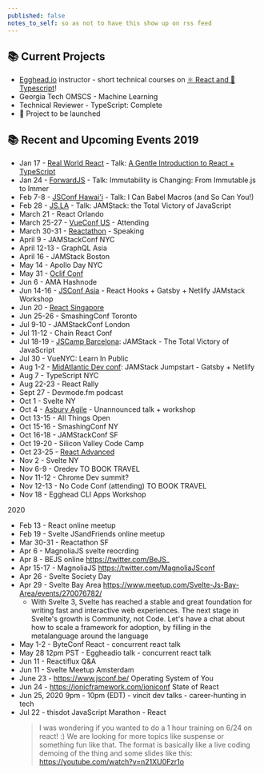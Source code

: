```yaml
---
published: false
notes_to_self: so as not to have this show up on rss feed
---
```


## 📚 Current Projects

- [Egghead.io](https://egghead.io/s/26zf5) instructor - short technical courses on [⚛️ React and 📜 Typescript](https://egghead.io/courses/design-systems-with-react-and-typescript-in-storybook?af=95qfq1)!
- Georgia Tech OMSCS - Machine Learning
- Technical Reviewer - TypeScript: Complete
- 🌟 Project to be launched

## 📚 Recent and Upcoming Events 2019

- Jan 17 - [Real World React](https://www.meetup.com/Real-World-React/events/256448268/) - Talk: [A Gentle Introduction to React + TypeScript](https://twitter.com/swyx/status/1086153419927089153)
- Jan 24 - [ForwardJS](https://forwardjs.com/) - Talk: Immutability is Changing: From Immutable.js to Immer
- Feb 7-8 - [JSConf Hawai'i](https://www.jsconfhi.com/) - Talk:
  I Can Babel Macros (and So Can You!)
- Feb 28 - [JS.LA](https://js.la/) - Talk: JAMStack: the Total Victory of JavaScript
- March 21 - React Orlando
- March 25-27 - [VueConf US](http://vueconf.us/) - Attending
- March 30-31 - [Reactathon](https://www.reactathon.com/) - Speaking
- April 9 - JAMStackConf NYC
- April 12-13 - GraphQL Asia
- April 16 - JAMStack Boston
- May 14 - Apollo Day NYC
- May 31 - [Oclif Conf](https://oclif.io/conf)
- Jun 6 - AMA Hashnode
- Jun 14-16 - [JSConf Asia](https://2019.jsconf.asia/) - React Hooks + Gatsby + Netlify JAMstack Workshop
- Jun 20 - [React Singapore](https://www.meetup.com/React-Singapore/events/261345306/)
- Jun 25-26 - SmashingConf Toronto
- Jul 9-10 - JAMStackConf London
- Jul 11-12 - Chain React Conf
- Jul 18-19 - [JSCamp Barcelona](https://jscamp.tech/): JAMStack - The Total Victory of JavaScript
- Jul 30 - VueNYC: Learn In Public
- Aug 1-2 - [MidAtlantic Dev conf](https://www.middevcon.com/): JAMStack Jumpstart - Gatsby + Netlify
- Aug 7 - TypeScript NYC
- Aug 22-23 - React Rally
- Sept 27 - Devmode.fm podcast
- Oct 1 - Svelte NY
- Oct 4 - [Asbury Agile](http://www.asburyagile.com/) - Unannounced talk + workshop
- Oct 13-15 - All Things Open
- Oct 15-16 - SmashingConf NY
- Oct 16-18 - JAMStackConf SF
- Oct 19-20 - Silicon Valley Code Camp
- Oct 23-25 - [React Advanced](https://reactadvanced.com)
- Nov 2 - Svelte NY
- Nov 6-9 - Oredev TO BOOK TRAVEL
- Nov 11-12 - Chrome Dev summit?
- Nov 12-13 - No Code Conf (attending) TO BOOK TRAVEL
- Nov 18 - Egghead CLI Apps Workshop

2020

- Feb 13 - React online meetup
- Feb 19 - Svelte JSandFriends online meetup
- Mar 30-31 - Reactathon SF
- Apr 6 - MagnoliaJS svelte reocrding
- Apr 8 - BEJS online https://twitter.com/BeJS_
- Apr 15-17 - MagnoliaJS https://twitter.com/MagnoliaJSconf
- Apr 26 - Svelte Society Day
- Apr 29 - Svelte Bay Area https://www.meetup.com/Svelte-Js-Bay-Area/events/270076782/
  - With Svelte 3, Svelte has reached a stable and great foundation for writing fast and interactive web experiences. The next stage in Svelte's growth is Community, not Code. Let's have a chat about how to scale a framework for adoption, by filling in the metalanguage around the language
- May 1-2 - ByteConf React - concurrent react talk
- May 28 12pm PST - Eggheadio talk - concurrent react talk
- Jun 11 - Reactiflux Q&A
- Jun 11 - Svelte Meetup Amsterdam
- June 23 - https://www.jsconf.be/ Operating System of You
- Jun 24 - https://ionicframework.com/ioniconf State of React
- Jun 25, 2020 9pm - 10pm (EDT) - vincit dev talks - career-hunting in tech
- Jul 22 - thisdot JavaScript Marathon - React
  > I was wondering if you wanted to do a 1 hour training on 6/24 on react! :) We are looking for more topics like suspense or something fun like that.  The format is basically like a live coding demoing of the thing and some slides like this: https://youtube.com/watch?v=n21XU0Fzr1o
